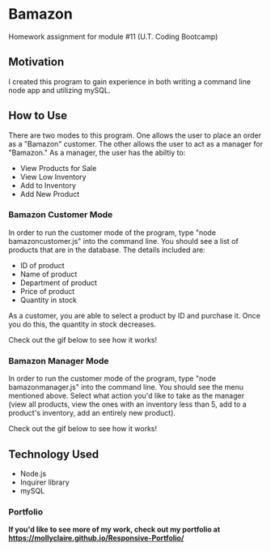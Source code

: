 # Bamazon
Homework assignment for module #11 (U.T. Coding Bootcamp)

## Motivation
I created this program to gain experience in both writing a command line node app and utilizing mySQL.

## How to Use
There are two modes to this program. One allows the user to place an order as a "Bamazon" customer. The other allows the user to act as a manager for "Bamazon." As a manager, the user has the abiltiy to:
* View Products for Sale
* View Low Inventory
* Add to Inventory
* Add New Product

### Bamazon Customer Mode
In order to run the customer mode of the program, type "node bamazoncustomer.js" into the command line. You should see a list of products that are in the database. The details included are:
* ID of product
* Name of product
* Department of product
* Price of product
* Quantity in stock

As a customer, you are able to select a product by ID and purchase it. Once you do this, the quantity in stock decreases.

Check out the gif below to see how it works! 

### Bamazon Manager Mode
In order to run the customer mode of the program, type "node bamazonmanager.js" into the command line. You should see the menu mentioned above. Select what action you'd like to take as the manager (view all products, view the ones with an inventory less than 5, add to a product's inventory, add an entirely new product).

Check out the gif below to see how it works!

## Technology Used
* Node.js
* Inquirer library
* mySQL

### Portfolio
**If you'd like to see more of my work, check out my portfolio at https://mollyclaire.github.io/Responsive-Portfolio/**